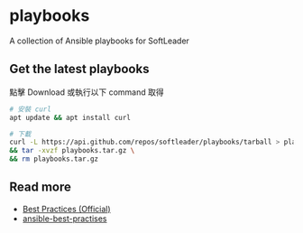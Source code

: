 # playbooks
A collection of Ansible playbooks for SoftLeader

## Get the latest playbooks

點擊 Download 或執行以下 command 取得

```sh
# 安裝 curl
apt update && apt install curl

# 下載
curl -L https://api.github.com/repos/softleader/playbooks/tarball > playbooks.tar.gz \
&& tar -xvzf playbooks.tar.gz \
&& rm playbooks.tar.gz
```

## Read more

- [Best Practices (Official)](http://docs.ansible.com/ansible/latest/user_guide/playbooks_best_practices.html)
- [ansible-best-practises](https://github.com/enginyoyen/ansible-best-practises)
